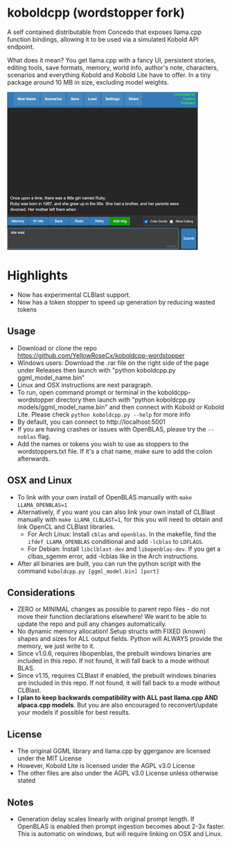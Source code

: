 # koboldcpp (wordstopper fork)

A self contained distributable from Concedo that exposes llama.cpp function bindings, allowing it to be used via a simulated Kobold API endpoint. 

What does it mean? You get llama.cpp with a fancy UI, persistent stories, editing tools, save formats, memory, world info, author's note, characters, scenarios and everything Kobold and Kobold Lite have to offer. In a tiny package around 10 MB in size, excluding model weights.

![Preview](preview.png)

# Highlights
- Now has experimental CLBlast support.
- Now has a token stopper to speed up generation by reducing wasted tokens

## Usage
- Download or clone the repo https://github.com/YellowRoseCx/koboldcpp-wordstopper
- Windows users: Download the .rar file on the right side of the page under Releases then launch with "python koboldcpp.py ggml_model_name.bin"
- Linux and OSX instructions are next paragraph.
- To run, open command prompt or terminal in the koboldcpp-wordstopper directory then launch with "python koboldcpp.py models/ggml_model_name.bin" and then connect with Kobold or Kobold Lite. Please check `python koboldcpp.py --help` for more info
- By default, you can connect to http://localhost:5001 
- If you are having crashes or issues with OpenBLAS, please try the `--noblas` flag.
- Add the names or tokens you wish to use as stoppers to the wordstoppers.txt file. If it's a chat name, make sure to add the colon afterwards.


## OSX and Linux
- To link with your own install of OpenBLAS manually with `make LLAMA_OPENBLAS=1`
- Alternatively, if you want you can also link your own install of CLBlast manually with `make LLAMA_CLBLAST=1`, for this you will need to obtain and link OpenCL and CLBlast libraries.
  - For Arch Linux: Install `cblas` and `openblas`. In the makefile, find the `ifdef LLAMA_OPENBLAS` conditional and add `-lcblas` to `LDFLAGS`.
  - For Debian: Install `libclblast-dev` and `libopenblas-dev`. If you get a clbas_sgemm error, add -lcblas like in the Arch instructions.
- After all binaries are built, you can run the python script with the command `koboldcpp.py [ggml_model.bin] [port]`

## Considerations
- ZERO or MINIMAL changes as possible to parent repo files - do not move their function declarations elsewhere! We want to be able to update the repo and pull any changes automatically.
- No dynamic memory allocation! Setup structs with FIXED (known) shapes and sizes for ALL output fields. Python will ALWAYS provide the memory, we just write to it.
- Since v1.0.6, requires libopenblas, the prebuilt windows binaries are included in this repo. If not found, it will fall back to a mode without BLAS. 
- Since v1.15, requires CLBlast if enabled, the prebuilt windows binaries are included in this repo. If not found, it will fall back to a mode without CLBlast. 
- **I plan to keep backwards compatibility with ALL past llama.cpp AND alpaca.cpp models**. But you are also encouraged to reconvert/update your models if possible for best results.

## License
- The original GGML library and llama.cpp by ggerganov are licensed under the MIT License
- However, Kobold Lite is licensed under the AGPL v3.0 License
- The other files are also under the AGPL v3.0 License unless otherwise stated

## Notes
- Generation delay scales linearly with original prompt length. If OpenBLAS is enabled then prompt ingestion becomes about 2-3x faster. This is automatic on windows, but will require linking on OSX and Linux.
